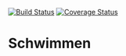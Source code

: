 [![Build Status](https://travis-ci.com/TimSchober/Schwimmen.svg?branch=master)](https://travis-ci.com/TimSchober/Schwimmen)
[![Coverage Status](https://coveralls.io/repos/github/TimSchober/Schwimmen/badge.svg?branch=master)](https://coveralls.io/github/TimSchober/Schwimmen?branch=master)

# Schwimmen

